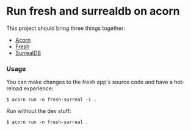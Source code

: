 # Run fresh and surrealdb on acorn

This project should bring three things together:
- [Acorn](https://www.acorn.io/)
- [Fresh](https://fresh.deno.dev/)
- [SurrealDB](https://surrealdb.com/)

### Usage

You can make changes to the fresh app's source code and have a hot-reload experience:
```
$ acorn run -n fresh-surreal -i .
```

Run without the dev stuff:
```
$ acorn run -n fresh-surreal .
```